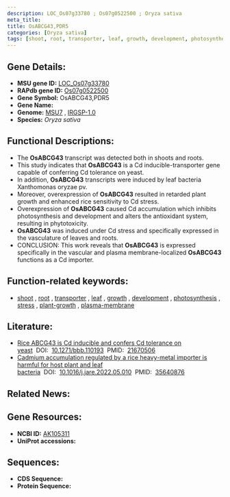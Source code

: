 ```yaml
---
description: LOC_Os07g33780 ; Os07g0522500 ; Oryza sativa
meta_title:
title: OsABCG43,PDR5
categories: [Oryza sativa]
tags: [shoot, root, transporter, leaf, growth, development, photosynthesis, stress, plant growth, plasma membrane]
---
```


## Gene Details:
- **MSU gene ID:** [LOC_Os07g33780](http://rice.uga.edu/cgi-bin/ORF_infopage.cgi?orf=LOC_Os07g33780)  
- **RAPdb gene ID:** [Os07g0522500](https://rapdb.dna.affrc.go.jp/locus/?name=Os07g0522500)  
- **Gene Symbol:** OsABCG43,PDR5
- **Gene Name:**
- **Genome:**  [MSU7](http://rice.uga.edu/)&nbsp;,&nbsp;[IRGSP-1.0](https://rapdb.dna.affrc.go.jp/download/irgsp1.html)
- **Species:** *Oryza sativa*

## Functional Descriptions:
   - The **OsABCG43** transcript was detected both in shoots and roots.
   - This study indicates that **OsABCG43** is a Cd inducible-transporter gene capable of conferring Cd tolerance on yeast.
   - In addition, **OsABCG43** transcripts were induced by leaf bacteria Xanthomonas oryzae pv.
   - Moreover, overexpression of **OsABCG43** resulted in retarded plant growth and enhanced rice sensitivity to Cd stress.
   - Overexpression of **OsABCG43** caused Cd accumulation which inhibits photosynthesis and development and alters the antioxidant system, resulting in phytotoxicity.
   - **OsABCG43** was induced under Cd stress and specifically expressed in the vasculature of leaves and roots.
   - CONCLUSION: This work reveals that **OsABCG43** is expressed specifically in the vascular and plasma membrane-localized **OsABCG43** functions as a Cd importer.

## Function-related keywords:
   - [shoot](/tags/shoot/)&nbsp;,&nbsp;[root](/tags/root/)&nbsp;,&nbsp;[transporter](/tags/transporter/)&nbsp;,&nbsp;[leaf](/tags/leaf/)&nbsp;,&nbsp;[growth](/tags/growth/)&nbsp;,&nbsp;[development](/tags/development/)&nbsp;,&nbsp;[photosynthesis](/tags/photosynthesis/)&nbsp;,&nbsp;[stress](/tags/stress/)&nbsp;,&nbsp;[plant-growth](/tags/plant-growth/)&nbsp;,&nbsp;[plasma-membrane](/tags/plasma-membrane/)

## Literature:
   - [Rice ABCG43 is Cd inducible and confers Cd tolerance on yeast](https://www.doi.org/10.1271/bbb.110193)&nbsp;&nbsp;DOI:&nbsp;&nbsp;[10.1271/bbb.110193](https://www.doi.org/10.1271/bbb.110193)&nbsp;&nbsp;PMID:&nbsp;&nbsp;[21670506](https://pubmed.ncbi.nlm.nih.gov/21670506/)
   - [Cadmium accumulation regulated by a rice heavy-metal importer is harmful for host plant and leaf bacteria](https://www.doi.org/10.1016/j.jare.2022.05.010)&nbsp;&nbsp;DOI:&nbsp;&nbsp;[10.1016/j.jare.2022.05.010](https://www.doi.org/10.1016/j.jare.2022.05.010)&nbsp;&nbsp;PMID:&nbsp;&nbsp;[35640876](https://pubmed.ncbi.nlm.nih.gov/35640876/)

## Related News:

## Gene Resources:
- **NCBI ID:**  [AK105311](http://www.ncbi.nlm.nih.gov/nuccore/AK105311)
- **UniProt accessions:** [](https://www.uniprot.org/uniprotkb//entry)

## Sequences:
- **CDS Sequence:**
- **Protein Sequence:**
